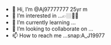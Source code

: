 - 👋 Hi, I’m @Aj97777777 25yr m
- 👀 I’m interested in ...👉🏼👌🏼
- 🌱 I’m currently learning ...
- 💞️ I’m looking to collaborate on ...
- 📫 How to reach me ...snap:A_J19977

<!---
Aj97777777/Aj97777777 is a ✨ special ✨ repository because its `README.md` (this file) appears on your GitHub profile.
You can click the Preview link to take a look at your changes.
--->
